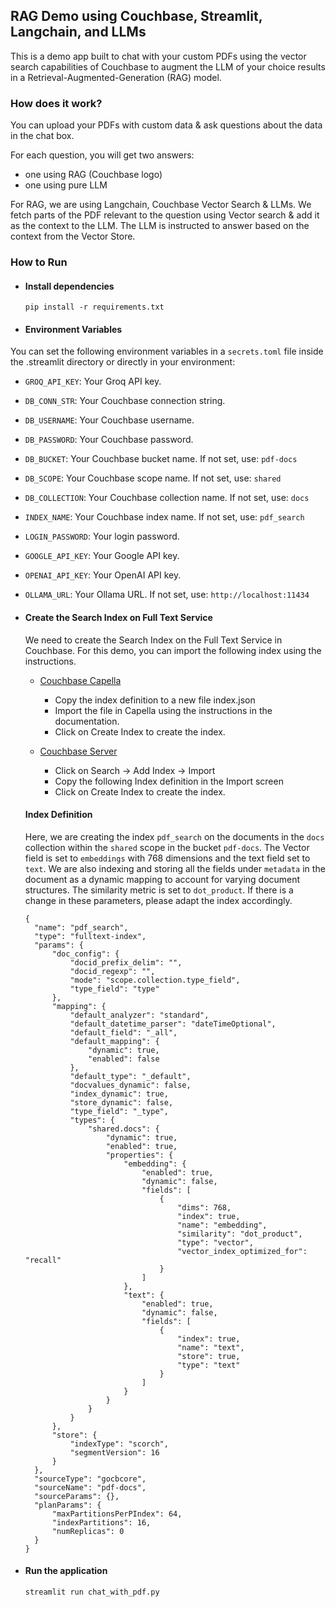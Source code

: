 ## RAG Demo using Couchbase, Streamlit, Langchain, and LLMs

This is a demo app built to chat with your custom PDFs using the vector search capabilities of Couchbase to augment the LLM of your choice results in a Retrieval-Augmented-Generation (RAG) model.

### How does it work?

You can upload your PDFs with custom data & ask questions about the data in the chat box.

For each question, you will get two answers:

- one using RAG (Couchbase logo)
- one using pure LLM

For RAG, we are using Langchain, Couchbase Vector Search & LLMs. We fetch parts of the PDF relevant to the question using Vector search & add it as the context to the LLM. The LLM is instructed to answer based on the context from the Vector Store.

### How to Run

- #### Install dependencies

  `pip install -r requirements.txt`

- #### Environment Variables

You can set the following environment variables in a `secrets.toml` file inside the .streamlit directory or directly in your environment:

- `GROQ_API_KEY`: Your Groq API key.
- `DB_CONN_STR`: Your Couchbase connection string.
- `DB_USERNAME`: Your Couchbase username. 
- `DB_PASSWORD`: Your Couchbase password. 
- `DB_BUCKET`: Your Couchbase bucket name. If not set, use: `pdf-docs`
- `DB_SCOPE`: Your Couchbase scope name. If not set, use: `shared`
- `DB_COLLECTION`: Your Couchbase collection name. If not set, use: `docs`
- `INDEX_NAME`: Your Couchbase index name. If not set, use: `pdf_search`
- `LOGIN_PASSWORD`: Your login password. 
- `GOOGLE_API_KEY`: Your Google API key. 
- `OPENAI_API_KEY`: Your OpenAI API key. 
- `OLLAMA_URL`: Your Ollama URL. If not set, use: `http://localhost:11434`


- #### Create the Search Index on Full Text Service

  We need to create the Search Index on the Full Text Service in Couchbase. For this demo, you can import the following index using the instructions.

  - [Couchbase Capella](https://docs.couchbase.com/cloud/search/import-search-index.html)

    - Copy the index definition to a new file index.json
    - Import the file in Capella using the instructions in the documentation.
    - Click on Create Index to create the index.

  - [Couchbase Server](https://docs.couchbase.com/server/current/search/import-search-index.html)

    - Click on Search -> Add Index -> Import
    - Copy the following Index definition in the Import screen
    - Click on Create Index to create the index.

  #### Index Definition

  Here, we are creating the index `pdf_search` on the documents in the `docs` collection within the `shared` scope in the bucket `pdf-docs`. The Vector field is set to `embeddings` with 768 dimensions and the text field set to `text`. We are also indexing and storing all the fields under `metadata` in the document as a dynamic mapping to account for varying document structures. The similarity metric is set to `dot_product`. If there is a change in these parameters, please adapt the index accordingly.

  ```
  {
    "name": "pdf_search",
    "type": "fulltext-index",
    "params": {
        "doc_config": {
            "docid_prefix_delim": "",
            "docid_regexp": "",
            "mode": "scope.collection.type_field",
            "type_field": "type"
        },
        "mapping": {
            "default_analyzer": "standard",
            "default_datetime_parser": "dateTimeOptional",
            "default_field": "_all",
            "default_mapping": {
                "dynamic": true,
                "enabled": false
            },
            "default_type": "_default",
            "docvalues_dynamic": false,
            "index_dynamic": true,
            "store_dynamic": false,
            "type_field": "_type",
            "types": {
                "shared.docs": {
                    "dynamic": true,
                    "enabled": true,
                    "properties": {
                        "embedding": {
                            "enabled": true,
                            "dynamic": false,
                            "fields": [
                                {
                                    "dims": 768,
                                    "index": true,
                                    "name": "embedding",
                                    "similarity": "dot_product",
                                    "type": "vector",
                                    "vector_index_optimized_for": "recall"
                                }
                            ]
                        },
                        "text": {
                            "enabled": true,
                            "dynamic": false,
                            "fields": [
                                {
                                    "index": true,
                                    "name": "text",
                                    "store": true,
                                    "type": "text"
                                }
                            ]
                        }
                    }
                }
            }
        },
        "store": {
            "indexType": "scorch",
            "segmentVersion": 16
        }
    },
    "sourceType": "gocbcore",
    "sourceName": "pdf-docs",
    "sourceParams": {},
    "planParams": {
        "maxPartitionsPerPIndex": 64,
        "indexPartitions": 16,
        "numReplicas": 0
    }
  }
  ```

- #### Run the application

  `streamlit run chat_with_pdf.py`
